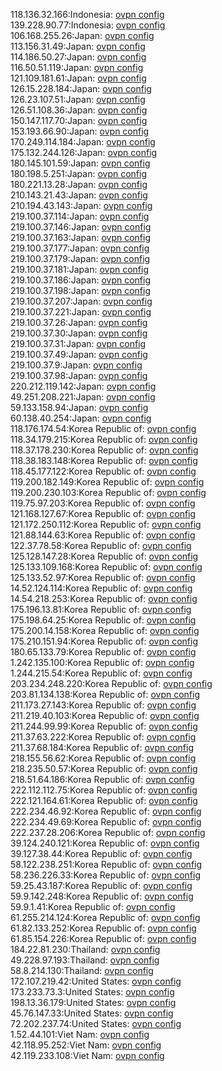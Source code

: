 118.136.32.166:Indonesia: [ovpn config](vpn/118_136_32_166.ovpn)  
139.228.90.77:Indonesia: [ovpn config](vpn/139_228_90_77.ovpn)  
106.168.255.26:Japan: [ovpn config](vpn/106_168_255_26.ovpn)  
113.156.31.49:Japan: [ovpn config](vpn/113_156_31_49.ovpn)  
114.186.50.27:Japan: [ovpn config](vpn/114_186_50_27.ovpn)  
116.50.51.119:Japan: [ovpn config](vpn/116_50_51_119.ovpn)  
121.109.181.61:Japan: [ovpn config](vpn/121_109_181_61.ovpn)  
126.15.228.184:Japan: [ovpn config](vpn/126_15_228_184.ovpn)  
126.23.107.51:Japan: [ovpn config](vpn/126_23_107_51.ovpn)  
126.51.108.36:Japan: [ovpn config](vpn/126_51_108_36.ovpn)  
150.147.117.70:Japan: [ovpn config](vpn/150_147_117_70.ovpn)  
153.193.66.90:Japan: [ovpn config](vpn/153_193_66_90.ovpn)  
170.249.114.184:Japan: [ovpn config](vpn/170_249_114_184.ovpn)  
175.132.244.126:Japan: [ovpn config](vpn/175_132_244_126.ovpn)  
180.145.101.59:Japan: [ovpn config](vpn/180_145_101_59.ovpn)  
180.198.5.251:Japan: [ovpn config](vpn/180_198_5_251.ovpn)  
180.221.13.28:Japan: [ovpn config](vpn/180_221_13_28.ovpn)  
210.143.21.43:Japan: [ovpn config](vpn/210_143_21_43.ovpn)  
210.194.43.143:Japan: [ovpn config](vpn/210_194_43_143.ovpn)  
219.100.37.114:Japan: [ovpn config](vpn/219_100_37_114.ovpn)  
219.100.37.146:Japan: [ovpn config](vpn/219_100_37_146.ovpn)  
219.100.37.163:Japan: [ovpn config](vpn/219_100_37_163.ovpn)  
219.100.37.177:Japan: [ovpn config](vpn/219_100_37_177.ovpn)  
219.100.37.179:Japan: [ovpn config](vpn/219_100_37_179.ovpn)  
219.100.37.181:Japan: [ovpn config](vpn/219_100_37_181.ovpn)  
219.100.37.186:Japan: [ovpn config](vpn/219_100_37_186.ovpn)  
219.100.37.198:Japan: [ovpn config](vpn/219_100_37_198.ovpn)  
219.100.37.207:Japan: [ovpn config](vpn/219_100_37_207.ovpn)  
219.100.37.221:Japan: [ovpn config](vpn/219_100_37_221.ovpn)  
219.100.37.26:Japan: [ovpn config](vpn/219_100_37_26.ovpn)  
219.100.37.30:Japan: [ovpn config](vpn/219_100_37_30.ovpn)  
219.100.37.31:Japan: [ovpn config](vpn/219_100_37_31.ovpn)  
219.100.37.49:Japan: [ovpn config](vpn/219_100_37_49.ovpn)  
219.100.37.9:Japan: [ovpn config](vpn/219_100_37_9.ovpn)  
219.100.37.98:Japan: [ovpn config](vpn/219_100_37_98.ovpn)  
220.212.119.142:Japan: [ovpn config](vpn/220_212_119_142.ovpn)  
49.251.208.221:Japan: [ovpn config](vpn/49_251_208_221.ovpn)  
59.133.158.94:Japan: [ovpn config](vpn/59_133_158_94.ovpn)  
60.138.40.254:Japan: [ovpn config](vpn/60_138_40_254.ovpn)  
118.176.174.54:Korea Republic of: [ovpn config](vpn/118_176_174_54.ovpn)  
118.34.179.215:Korea Republic of: [ovpn config](vpn/118_34_179_215.ovpn)  
118.37.178.230:Korea Republic of: [ovpn config](vpn/118_37_178_230.ovpn)  
118.38.183.148:Korea Republic of: [ovpn config](vpn/118_38_183_148.ovpn)  
118.45.177.122:Korea Republic of: [ovpn config](vpn/118_45_177_122.ovpn)  
119.200.182.149:Korea Republic of: [ovpn config](vpn/119_200_182_149.ovpn)  
119.200.230.103:Korea Republic of: [ovpn config](vpn/119_200_230_103.ovpn)  
119.75.97.203:Korea Republic of: [ovpn config](vpn/119_75_97_203.ovpn)  
121.168.127.67:Korea Republic of: [ovpn config](vpn/121_168_127_67.ovpn)  
121.172.250.112:Korea Republic of: [ovpn config](vpn/121_172_250_112.ovpn)  
121.88.144.63:Korea Republic of: [ovpn config](vpn/121_88_144_63.ovpn)  
122.37.78.58:Korea Republic of: [ovpn config](vpn/122_37_78_58.ovpn)  
125.128.147.28:Korea Republic of: [ovpn config](vpn/125_128_147_28.ovpn)  
125.133.109.168:Korea Republic of: [ovpn config](vpn/125_133_109_168.ovpn)  
125.133.52.97:Korea Republic of: [ovpn config](vpn/125_133_52_97.ovpn)  
14.52.124.114:Korea Republic of: [ovpn config](vpn/14_52_124_114.ovpn)  
14.54.218.253:Korea Republic of: [ovpn config](vpn/14_54_218_253.ovpn)  
175.196.13.81:Korea Republic of: [ovpn config](vpn/175_196_13_81.ovpn)  
175.198.64.25:Korea Republic of: [ovpn config](vpn/175_198_64_25.ovpn)  
175.200.14.158:Korea Republic of: [ovpn config](vpn/175_200_14_158.ovpn)  
175.210.151.94:Korea Republic of: [ovpn config](vpn/175_210_151_94.ovpn)  
180.65.133.79:Korea Republic of: [ovpn config](vpn/180_65_133_79.ovpn)  
1.242.135.100:Korea Republic of: [ovpn config](vpn/1_242_135_100.ovpn)  
1.244.215.54:Korea Republic of: [ovpn config](vpn/1_244_215_54.ovpn)  
203.234.248.220:Korea Republic of: [ovpn config](vpn/203_234_248_220.ovpn)  
203.81.134.138:Korea Republic of: [ovpn config](vpn/203_81_134_138.ovpn)  
211.173.27.143:Korea Republic of: [ovpn config](vpn/211_173_27_143.ovpn)  
211.219.40.103:Korea Republic of: [ovpn config](vpn/211_219_40_103.ovpn)  
211.244.99.99:Korea Republic of: [ovpn config](vpn/211_244_99_99.ovpn)  
211.37.63.222:Korea Republic of: [ovpn config](vpn/211_37_63_222.ovpn)  
211.37.68.184:Korea Republic of: [ovpn config](vpn/211_37_68_184.ovpn)  
218.155.56.62:Korea Republic of: [ovpn config](vpn/218_155_56_62.ovpn)  
218.235.50.57:Korea Republic of: [ovpn config](vpn/218_235_50_57.ovpn)  
218.51.64.186:Korea Republic of: [ovpn config](vpn/218_51_64_186.ovpn)  
222.112.112.75:Korea Republic of: [ovpn config](vpn/222_112_112_75.ovpn)  
222.121.164.61:Korea Republic of: [ovpn config](vpn/222_121_164_61.ovpn)  
222.234.46.92:Korea Republic of: [ovpn config](vpn/222_234_46_92.ovpn)  
222.234.49.69:Korea Republic of: [ovpn config](vpn/222_234_49_69.ovpn)  
222.237.28.206:Korea Republic of: [ovpn config](vpn/222_237_28_206.ovpn)  
39.124.240.121:Korea Republic of: [ovpn config](vpn/39_124_240_121.ovpn)  
39.127.38.44:Korea Republic of: [ovpn config](vpn/39_127_38_44.ovpn)  
58.122.238.251:Korea Republic of: [ovpn config](vpn/58_122_238_251.ovpn)  
58.236.226.33:Korea Republic of: [ovpn config](vpn/58_236_226_33.ovpn)  
59.25.43.187:Korea Republic of: [ovpn config](vpn/59_25_43_187.ovpn)  
59.9.142.248:Korea Republic of: [ovpn config](vpn/59_9_142_248.ovpn)  
59.9.1.41:Korea Republic of: [ovpn config](vpn/59_9_1_41.ovpn)  
61.255.214.124:Korea Republic of: [ovpn config](vpn/61_255_214_124.ovpn)  
61.82.133.252:Korea Republic of: [ovpn config](vpn/61_82_133_252.ovpn)  
61.85.154.226:Korea Republic of: [ovpn config](vpn/61_85_154_226.ovpn)  
184.22.81.230:Thailand: [ovpn config](vpn/184_22_81_230.ovpn)  
49.228.97.193:Thailand: [ovpn config](vpn/49_228_97_193.ovpn)  
58.8.214.130:Thailand: [ovpn config](vpn/58_8_214_130.ovpn)  
172.107.219.42:United States: [ovpn config](vpn/172_107_219_42.ovpn)  
173.233.73.3:United States: [ovpn config](vpn/173_233_73_3.ovpn)  
198.13.36.179:United States: [ovpn config](vpn/198_13_36_179.ovpn)  
45.76.147.33:United States: [ovpn config](vpn/45_76_147_33.ovpn)  
72.202.237.74:United States: [ovpn config](vpn/72_202_237_74.ovpn)  
1.52.44.101:Viet Nam: [ovpn config](vpn/1_52_44_101.ovpn)  
42.118.95.252:Viet Nam: [ovpn config](vpn/42_118_95_252.ovpn)  
42.119.233.108:Viet Nam: [ovpn config](vpn/42_119_233_108.ovpn)  
